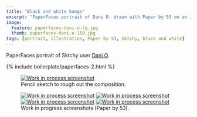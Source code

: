 ```yaml
---
title: "Black and white bangs"
excerpt: "PaperFaces portrait of Dani O. drawn with Paper by 53 on an iPad."
image: 
  feature: paperfaces-dani-o-lg.jpg
  thumb: paperfaces-dani-o-150.jpg
tags: [portrait, illustration, Paper by 53, Sktchy, black and white]
---
```


PaperFaces portrait of Sktchy user [Dani O](http://sktchy.com/BVa6DC).

{% include boilerplate/paperfaces-2.html %}

<figure>
	<a href="{{ site.url }}/assets/images/paperfaces-dani-o-process-1-lg.jpg"><img src="{{ site.url }}/assets/images/paperfaces-dani-o-process-1-750.jpg" alt="Work in process screenshot"></a>
	<figcaption>Pencil sketch to rough out the composition.</figcaption>
</figure>

<figure class="half">
	<a href="{{ site.url }}/assets/images/paperfaces-dani-o-process-2-lg.jpg"><img src="{{ site.url }}/assets/images/paperfaces-dani-o-process-2-600.jpg" alt="Work in process screenshot"></a>
	<a href="{{ site.url }}/assets/images/paperfaces-dani-o-process-3-lg.jpg"><img src="{{ site.url }}/assets/images/paperfaces-dani-o-process-3-600.jpg" alt="Work in process screenshot"></a>
	<a href="{{ site.url }}/assets/images/paperfaces-dani-o-process-4-lg.jpg"><img src="{{ site.url }}/assets/images/paperfaces-dani-o-process-4-600.jpg" alt="Work in process screenshot"></a>
	<a href="{{ site.url }}/assets/images/paperfaces-dani-o-process-5-lg.jpg"><img src="{{ site.url }}/assets/images/paperfaces-dani-o-process-5-600.jpg" alt="Work in process screenshot"></a>
	<figcaption>Work in progress screenshots (Paper by 53).</figcaption>
</figure>
